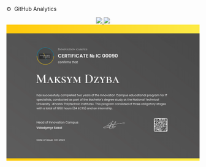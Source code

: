  ⚙️ &nbsp;GitHub Analytics

<p align="center">
<a href="https://github.com/Fyri1">
  <img height="180em" src="https://github-readme-stats-eight-theta.vercel.app/api?username=Fyri1&show_icons=true&theme=algolia&include_all_commits=true&count_private=true"/>
  <img height="180em" src="https://github-readme-stats-eight-theta.vercel.app/api/top-langs/?username=Fyri1&layout=compact&langs_count=8&theme=algolia"/>
  <img width="900em"  src="https://github.com/Fyri1/Fyri1/blob/main/InnovationCampusCertificate-1.png"/>
</a>
</p>
